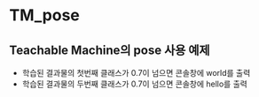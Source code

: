 # TM_pose

## Teachable Machine의 pose 사용 예제  
* 학습된 결과물의 첫번째 클래스가 0.7이 넘으면 콘솔창에 world를 출력  
* 학습된 결과물의 두번째 클래스가 0.7이 넘으면 콘솔창에 hello를 출력  
